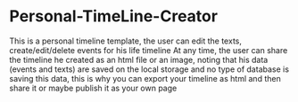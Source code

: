 # Personal-TimeLine-Creator
This is a personal timeline template, the user can edit the texts, create/edit/delete events for his life timeline
At any time, the user can share the timeline he created as an html file or an image, noting that his data (events and texts) are saved on the local storage and no type of database is saving this data, this is why you can export your timeline as html and then share it or maybe publish it as your own page